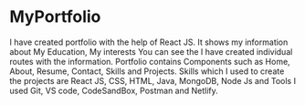 # MyPortfolio

I have created  portfolio with the help of React JS. It shows my information about My Education, My interests 
You can see the I have created individual routes with the information. Portfolio contains  Components such as Home, About, Resume, Contact, Skills and Projects.
Skills which I used to create the projects are React JS, CSS, HTML, Java, MongoDB, Node Js and Tools I used Git, VS code, CodeSandBox, Postman and Netlify.
